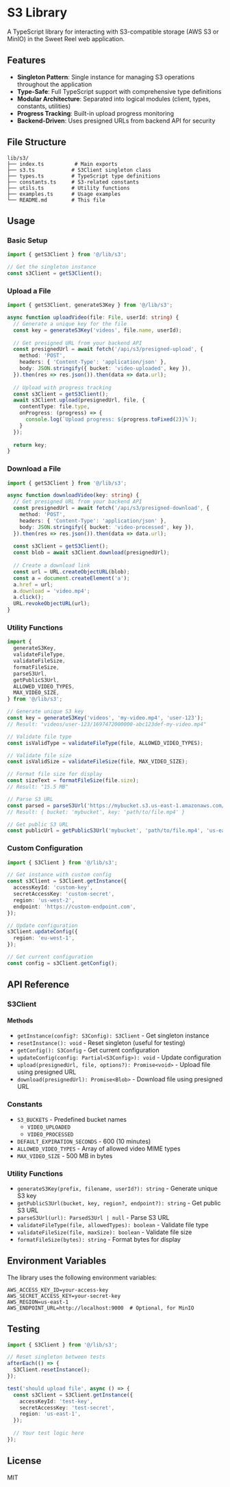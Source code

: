 # S3 Library

A TypeScript library for interacting with S3-compatible storage (AWS S3 or MinIO) in the Sweet Reel web application.

## Features

- **Singleton Pattern**: Single instance for managing S3 operations throughout the application
- **Type-Safe**: Full TypeScript support with comprehensive type definitions
- **Modular Architecture**: Separated into logical modules (client, types, constants, utilities)
- **Progress Tracking**: Built-in upload progress monitoring
- **Backend-Driven**: Uses presigned URLs from backend API for security

## File Structure

```
lib/s3/
├── index.ts          # Main exports
├── s3.ts            # S3Client singleton class
├── types.ts         # TypeScript type definitions
├── constants.ts     # S3-related constants
├── utils.ts         # Utility functions
├── examples.ts      # Usage examples
└── README.md        # This file
```

## Usage

### Basic Setup

```typescript
import { getS3Client } from '@/lib/s3';

// Get the singleton instance
const s3Client = getS3Client();
```

### Upload a File

```typescript
import { getS3Client, generateS3Key } from '@/lib/s3';

async function uploadVideo(file: File, userId: string) {
  // Generate a unique key for the file
  const key = generateS3Key('videos', file.name, userId);
  
  // Get presigned URL from your backend API
  const presignedUrl = await fetch('/api/s3/presigned-upload', {
    method: 'POST',
    headers: { 'Content-Type': 'application/json' },
    body: JSON.stringify({ bucket: 'video-uploaded', key }),
  }).then(res => res.json()).then(data => data.url);
  
  // Upload with progress tracking
  const s3Client = getS3Client();
  await s3Client.upload(presignedUrl, file, {
    contentType: file.type,
    onProgress: (progress) => {
      console.log(`Upload progress: ${progress.toFixed(2)}%`);
    }
  });
  
  return key;
}
```

### Download a File

```typescript
import { getS3Client } from '@/lib/s3';

async function downloadVideo(key: string) {
  // Get presigned URL from your backend API
  const presignedUrl = await fetch('/api/s3/presigned-download', {
    method: 'POST',
    headers: { 'Content-Type': 'application/json' },
    body: JSON.stringify({ bucket: 'video-processed', key }),
  }).then(res => res.json()).then(data => data.url);
  
  const s3Client = getS3Client();
  const blob = await s3Client.download(presignedUrl);
  
  // Create a download link
  const url = URL.createObjectURL(blob);
  const a = document.createElement('a');
  a.href = url;
  a.download = 'video.mp4';
  a.click();
  URL.revokeObjectURL(url);
}
```

### Utility Functions

```typescript
import {
  generateS3Key,
  validateFileType,
  validateFileSize,
  formatFileSize,
  parseS3Url,
  getPublicS3Url,
  ALLOWED_VIDEO_TYPES,
  MAX_VIDEO_SIZE,
} from '@/lib/s3';

// Generate unique S3 key
const key = generateS3Key('videos', 'my-video.mp4', 'user-123');
// Result: "videos/user-123/1697472000000-abc123def-my-video.mp4"

// Validate file type
const isValidType = validateFileType(file, ALLOWED_VIDEO_TYPES);

// Validate file size
const isValidSize = validateFileSize(file, MAX_VIDEO_SIZE);

// Format file size for display
const sizeText = formatFileSize(file.size);
// Result: "15.5 MB"

// Parse S3 URL
const parsed = parseS3Url('https://mybucket.s3.us-east-1.amazonaws.com/path/to/file.mp4');
// Result: { bucket: 'mybucket', key: 'path/to/file.mp4' }

// Get public S3 URL
const publicUrl = getPublicS3Url('mybucket', 'path/to/file.mp4', 'us-east-1');
```

### Custom Configuration

```typescript
import { S3Client } from '@/lib/s3';

// Get instance with custom config
const s3Client = S3Client.getInstance({
  accessKeyId: 'custom-key',
  secretAccessKey: 'custom-secret',
  region: 'us-west-2',
  endpoint: 'https://custom-endpoint.com',
});

// Update configuration
s3Client.updateConfig({
  region: 'eu-west-1',
});

// Get current configuration
const config = s3Client.getConfig();
```

## API Reference

### S3Client

#### Methods

- `getInstance(config?: S3Config): S3Client` - Get singleton instance
- `resetInstance(): void` - Reset singleton (useful for testing)
- `getConfig(): S3Config` - Get current configuration
- `updateConfig(config: Partial<S3Config>): void` - Update configuration
- `upload(presignedUrl, file, options?): Promise<void>` - Upload file using presigned URL
- `download(presignedUrl): Promise<Blob>` - Download file using presigned URL

### Constants

- `S3_BUCKETS` - Predefined bucket names
  - `VIDEO_UPLOADED`
  - `VIDEO_PROCESSED`
- `DEFAULT_EXPIRATION_SECONDS` - 600 (10 minutes)
- `ALLOWED_VIDEO_TYPES` - Array of allowed video MIME types
- `MAX_VIDEO_SIZE` - 500 MB in bytes

### Utility Functions

- `generateS3Key(prefix, filename, userId?): string` - Generate unique S3 key
- `getPublicS3Url(bucket, key, region?, endpoint?): string` - Get public S3 URL
- `parseS3Url(url): ParsedS3Url | null` - Parse S3 URL
- `validateFileType(file, allowedTypes): boolean` - Validate file type
- `validateFileSize(file, maxSize): boolean` - Validate file size
- `formatFileSize(bytes): string` - Format bytes for display

## Environment Variables

The library uses the following environment variables:

```env
AWS_ACCESS_KEY_ID=your-access-key
AWS_SECRET_ACCESS_KEY=your-secret-key
AWS_REGION=us-east-1
AWS_ENDPOINT_URL=http://localhost:9000  # Optional, for MinIO
```

## Testing

```typescript
import { S3Client } from '@/lib/s3';

// Reset singleton between tests
afterEach(() => {
  S3Client.resetInstance();
});

test('should upload file', async () => {
  const s3Client = S3Client.getInstance({
    accessKeyId: 'test-key',
    secretAccessKey: 'test-secret',
    region: 'us-east-1',
  });
  
  // Your test logic here
});
```

## License

MIT
